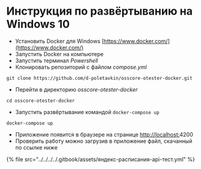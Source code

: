 # Инструкция по развёртыванию на Windows 10

* Установить Docker для Windows [https://www.docker.com/](https://www.docker.com/)
* Запустить Docker на компьютере
* Запустить терминал _Powershell_
* Клонировать репозиторий с файлом _compose.yml_

```
git clone https://github.com/d-poletavkin/osscore-otester-docker.git
```

* Перейти в директорию _osscore-otester-docker_

```
cd osscore-otester-docker
```

* Запустить развёртывание командой `docker-compose up`

```
docker-compose up
```

* Приложение появится в браузере на странице [http://localhost:](http://localhost:8000)4200
* Проверить работу можно загрузив в приложение файл, скачанный по ссылке ниже

{% file src="../../../../.gitbook/assets/яндекс-расписания-api-тест.yml" %}
